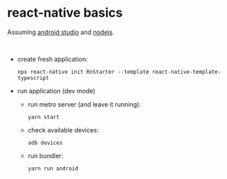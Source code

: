 # react-native basics

Assuming [android studio](./android-studio-setup.md) and [nodejs](./nodejs-setup.md).

<br />




* create fresh application:
    ```
    npx react-native init RnStarter --template react-native-template-typescript
    ```

* run application (dev mode)
    - run metro server (and leave it running):
        ```
        yarn start
        ```
    - check available devices:
        ```
        adb devices
        ```
    - run bundler:
        ```
        yarn run android
        ```

